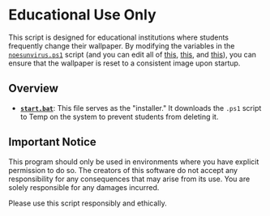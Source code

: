 # Educational Use Only

This script is designed for educational institutions where students frequently change their wallpaper. By modifying the variables in the [`noesunvirus.ps1`](https://github.com/notthecoolguyyouknow/WallpaperChanger/blob/main/noesunvirus.ps1) script (and you can edit all of [this](https://github.com/notthecoolguyyouknow/WallpaperChanger/blob/main/noesunvirus.ps1#L7-L8), [this](https://github.com/notthecoolguyyouknow/WallpaperChanger/blob/main/noesunvirus.ps1#L28-L29), and [this](https://github.com/notthecoolguyyouknow/WallpaperChanger/blob/main/noesunvirus.ps1#L29-L30)), you can ensure that the wallpaper is reset to a consistent image upon startup.

## Overview

- **[`start.bat`](https://github.com/notthecoolguyyouknow/WallpaperChanger/blob/main/start.bat)**: This file serves as the "installer." It downloads the `.ps1` script to Temp on the system to prevent students from deleting it.

## Important Notice

This program should only be used in environments where you have explicit permission to do so. The creators of this software do not accept any responsibility for any consequences that may arise from its use. You are solely responsible for any damages incurred.

Please use this script responsibly and ethically.
